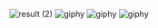 ![result (2)](https://github.com/ycho234/ycho234/assets/100493820/7e7da598-1f5a-4f71-b846-143c495c8d2b)
![giphy](https://github.com/ycho234/ycho234/assets/100493820/d628ff98-179a-4643-9eea-9368d75ba526)
![giphy](https://github.com/ycho234/ycho234/assets/100493820/556608b5-bd12-40e5-92e4-c95ccecf7fc4)
![giphy](https://github.com/ycho234/ycho234/assets/100493820/1484f6e2-c553-4b2d-9910-84f909e174ab)
